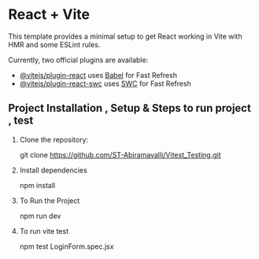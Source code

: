 # React + Vite

This template provides a minimal setup to get React working in Vite with HMR and some ESLint rules.

Currently, two official plugins are available:

- [@vitejs/plugin-react](https://github.com/vitejs/vite-plugin-react/blob/main/packages/plugin-react/README.md) uses [Babel](https://babeljs.io/) for Fast Refresh
- [@vitejs/plugin-react-swc](https://github.com/vitejs/vite-plugin-react-swc) uses [SWC](https://swc.rs/) for Fast Refresh

## Project Installation , Setup & Steps to run project , test  

1. Clone the repository:

   git clone https://github.com/ST-Abiramavalli/Vitest_Testing.git

2. Install dependencies 
   
   npm install

3. To Run the Project

   npm run dev

4. To run vite test

   npm test LoginForm.spec.jsx
      